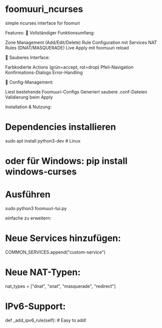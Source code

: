 # foomuuri_ncurses
simple ncurses interface for foomuri

Features:
🎯 Vollständiger Funktionsumfang:

Zone Management (Add/Edit/Delete)
Rule Configuration mit Services
NAT Rules (DNAT/MASQUERADE)
Live Apply mit foomuuri reload

🎨 Sauberes Interface:

Farbkodierte Actions (grün=accept, rot=drop)
Pfeil-Navigation
Konfirmations-Dialogs
Error-Handling

📁 Config-Management:

Liest bestehende Foomuuri-Configs
Generiert saubere .conf-Dateien
Validierung beim Apply


Installation & Nutzung:
# Dependencies installieren
sudo apt install python3-dev  # Linux
# oder für Windows: pip install windows-curses

# Ausführen
sudo python3 foomuuri-tui.py

einfache zu erweitern:
# Neue Services hinzufügen:
COMMON_SERVICES.append("custom-service")

# Neue NAT-Typen:
nat_types = ["dnat", "snat", "masquerade", "redirect"]

# IPv6-Support:
def _add_ipv6_rule(self):
    # Easy to add!
